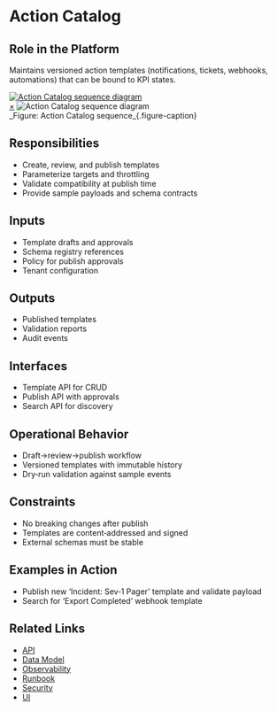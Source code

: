 # Action Catalog

## Role in the Platform
Maintains versioned action templates (notifications, tickets, webhooks, automations) that can be bound to KPI states.

<a href="#fig-action-catalog-sequence" class="image-link">
  <img src="/assets/diagrams/action/action-catalog-sequence.svg" alt="Action Catalog sequence diagram">
</a>
<div id="fig-action-catalog-sequence" class="image-modal">
  <a href="#" class="close-btn">&times;</a>
  <img src="/assets/diagrams/action/action-catalog-sequence.svg" alt="Action Catalog sequence diagram">
</div>
_Figure: Action Catalog sequence_{.figure-caption}

## Responsibilities
- Create, review, and publish templates
- Parameterize targets and throttling
- Validate compatibility at publish time
- Provide sample payloads and schema contracts

## Inputs
- Template drafts and approvals
- Schema registry references
- Policy for publish approvals
- Tenant configuration

## Outputs
- Published templates
- Validation reports
- Audit events

## Interfaces
- Template API for CRUD
- Publish API with approvals
- Search API for discovery

## Operational Behavior
- Draft→review→publish workflow
- Versioned templates with immutable history
- Dry‑run validation against sample events

## Constraints
- No breaking changes after publish
- Templates are content‑addressed and signed
- External schemas must be stable

## Examples in Action
- Publish new ‘Incident: Sev‑1 Pager’ template and validate payload
- Search for ‘Export Completed’ webhook template

## Related Links
- [API](api.md)
- [Data Model](data-model.md)
- [Observability](observability.md)
- [Runbook](runbook.md)
- [Security](security.md)
- [UI](ui.md)
